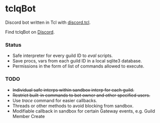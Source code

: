 # tclqBot
Discord bot written in Tcl with
[discord.tcl](https://github.com/qwename/discord.tcl).

Find tclqBot on [Discord](https://discord.gg/rMyNmUq).

### Status

- Safe interpreter for every guild ID to *eval* scripts.
- Save procs, vars from each guild ID in a local sqlite3 database.
- Permissions in the form of list of commands allowed to execute.

### TODO

- ~~Individual safe interps within sandbox interp for each guild.~~
- ~~Restrict built-in commands to bot owner and other specified users.~~
- Use *trace* command for easier callbacks.
- Threads or other methods to avoid blocking from sandbox.
- Modifiable callback in sandbox for certain Gateway events, e.g. Guild Member
  Create

